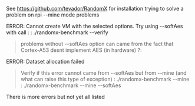 See https://github.com/tevador/RandomX for installation
trying to solve a problem on rpi --mine mode problems

ERROR: Cannot create VM with the selected options. Try using --softAes with call :
: ./randomx-benchmark --verify
> problems without --softAes option can came from the  fact that Cortex-A53 desnt implement AES (in hardware) ?:
 
ERROR: Dataset allocation failed
> Verify if this error cannot came from --softAes but from --mine (and what can raise this type of exception)
: ./randomx-benchmark --mine
: ./randomx-benchmark --mine --softAes

There is more errors but not yet all listed
